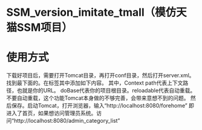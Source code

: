 # SSM_version_imitate_tmall（模仿天猫SSM项目）
# 使用方式 # 
下载好项目后，需要打开Tomcat目录，再打开conf目录，然后打开server.xml。找到最下面的<Host>。在标签其中添加如下内容。
<Context path="/" docBase="G:\\tmallFrontlineMyselfDo\\web" debug="0" reloadable="false" />
其中，Context path代表上下文路径，也就是你的URL。 doBase代表你的项目根目录。reloadable代表自动重载。不要自动重载，这个功能Tomcat本身做的不够完善，会带来意想不到的问题。
然后保存。启动Tomcat，打开浏览器，输入“http://localhost:8080/forehome”
即进入了首页，如果想访问管理员系统。访问“http://localhost:8080/admin_category_list”
